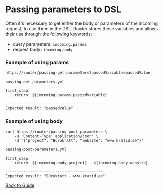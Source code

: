# Passing parameters to DSL

Often it's necessary to get either the body or parameters of the incoming request, to use them in the DSL. Ruuter stores these variables and allows their use 
through the following keywords:
* query parameters: `incoming.params`
* request body: `incoming.body`

### Example of using params

```
https://ruuter/passing-get-parameters?passedVariable=passedValue
```
```
passing-get-parameters.yml
```
```
first_step:
    return: ${incoming.params.passedVariable}
    
--------------------------------------------
Expected result: "passedValue" 
```

### Example of using body

```
curl https://ruuter/passing-post-parameters \
    -H 'Content-Type: application/json' \
    -d '{"project": "Bürokratt", "website": "www.kratid.ee"}'
```
```
passing-post-parameters.yml
```
```        
first_step:
    return: ${incoming.body.project} - ${incoming.body.website}
    
--------------------------------------------
Expected result: "Bürokratt - www.kratid.ee" 
```


[Back to Guide](../GUIDE.md#Writing-DSL-files)
